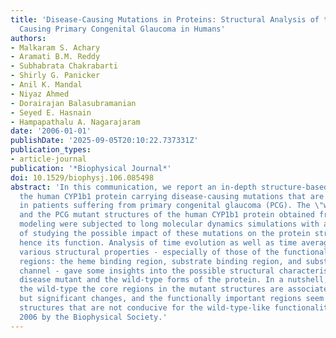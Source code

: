 ```yaml
---
title: 'Disease-Causing Mutations in Proteins: Structural Analysis of the CYP1b1 Mutations
  Causing Primary Congenital Glaucoma in Humans'
authors:
- Malkaram S. Achary
- Aramati B.M. Reddy
- Subhabrata Chakrabarti
- Shirly G. Panicker
- Anil K. Mandal
- Niyaz Ahmed
- Dorairajan Balasubramanian
- Seyed E. Hasnain
- Hampapathalu A. Nagarajaram
date: '2006-01-01'
publishDate: '2025-09-05T20:10:22.737331Z'
publication_types:
- article-journal
publication: '*Biophysical Journal*'
doi: 10.1529/biophysj.106.085498
abstract: 'In this communication, we report an in-depth structure-based analysis of
  the human CYP1b1 protein carrying disease-causing mutations that are discovered
  in patients suffering from primary congenital glaucoma (PCG). The \"wild-type\"
  and the PCG mutant structures of the human CYP1b1 protein obtained from comparative
  modeling were subjected to long molecular dynamics simulations with an intention
  of studying the possible impact of these mutations on the protein structure and
  hence its function. Analysis of time evolution as well as time averaged values of
  various structural properties - especially of those of the functionally important
  regions: the heme binding region, substrate binding region, and substrate access
  channel - gave some insights into the possible structural characteristics of the
  disease mutant and the wild-type forms of the protein. In a nutshell, compared to
  the wild-type the core regions in the mutant structures are associated with subtle
  but significant changes, and the functionally important regions seem to adopt such
  structures that are not conducive for the wild-type-like functionality. o̧pyright
  2006 by the Biophysical Society.'
---
```

